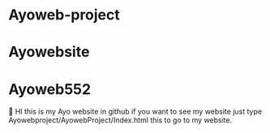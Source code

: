 # Ayoweb-project
# Ayowebsite
# Ayoweb552
👋 HI this is my Ayo website in github if you want to see my website just type Ayowebproject/AyowebProject/Index.html this to go 
  to my website.
